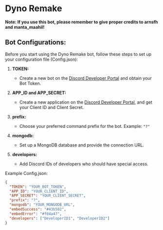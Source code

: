 # Dyno Remake

**Note: If you use this bot, please remember to give proper credits to arnsfh and manta_maahil!**

## Bot Configurations:

Before you start using the Dyno Remake bot, follow these steps to set up your configuration file (Config.json):

1. **TOKEN:**

   - Create a new bot on the [Discord Developer Portal](https://discord.com/developers/applications) and obtain your Bot Token.

2. **APP_ID and APP_SECRET:**

   - Create a new application on the [Discord Developer Portal](https://discord.com/developers/applications), and get your Client ID and Client Secret.

3. **prefix:**

   - Choose your preferred command prefix for the bot. Example: `"?"`

4. **mongodb:**

   - Set up a MongoDB database and provide the connection URL.

5. **developers:**
   - Add Discord IDs of developers who should have special access.

Example Config.json:

```json
{
  "TOKEN": "YOUR_BOT_TOKEN",
  "APP_ID": "YOUR_CLIENT_ID",
  "APP_SECRET": "YOUR_CLIENT_SECRET",
  "prefix": "?",
  "mongodb": "YOUR_MONGODB_URL",
  "embedSuccess": "#43b582",
  "embedError": "#f04a47",
  "developers": ["DeveloperID1", "DeveloperID2"]
}
```
